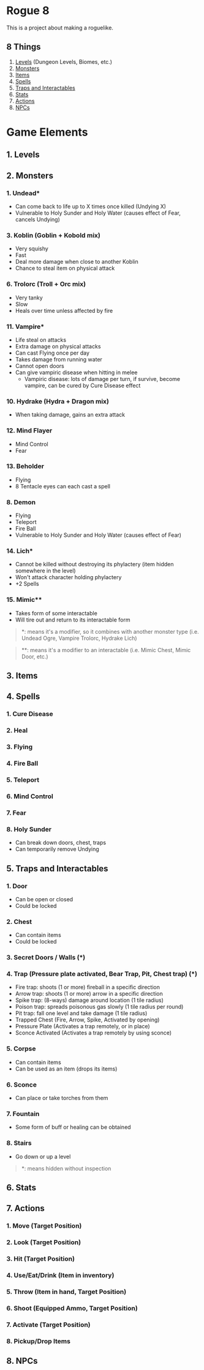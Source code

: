 # Rogue 8
This is a project about making a roguelike.

## 8 Things
1. [Levels](#1-levels) (Dungeon Levels, Biomes, etc.)
2. [Monsters](#2-monsters)
3. [Items](#3-items)
4. [Spells](#4-spells)
5. [Traps and Interactables](#5-traps-and-interactables)
6. [Stats](#6-stats)
7. [Actions](#7-actions)
8. [NPCs](#8-npcs)

# Game Elements

## 1. Levels

## 2. Monsters
### 1. Undead*
- Can come back to life up to X times once killed (Undying X)
- Vulnerable to Holy Sunder and Holy Water (causes effect of Fear, cancels Undying)

### 3. Koblin (Goblin + Kobold mix)
- Very squishy
- Fast
- Deal more damage when close to another Koblin
- Chance to steal item on physical attack
### 6. Trolorc (Troll + Orc mix)
- Very tanky
- Slow
- Heals over time unless affected by fire
### 11. Vampire*
- Life steal on attacks
- Extra damage on physical attacks
- Can cast Flying once per day
- Takes damage from running water
- Cannot open doors
- Can give vampiric disease when hitting in melee
  - Vampiric disease: lots of damage per turn, if survive, become vampire, can be cured by Cure Disease effect

### 10. Hydrake (Hydra + Dragon mix)
- When taking damage, gains an extra attack
### 12. Mind Flayer
- Mind Control
- Fear

### 13. Beholder
- Flying
- 8 Tentacle eyes can each cast a spell

### 8. Demon
- Flying
- Teleport
- Fire Ball
- Vulnerable to Holy Sunder and Holy Water (causes effect of Fear)
### 14. Lich*
- Cannot be killed without destroying its phylactery (item hidden somewhere in the level)
- Won't attack character holding phylactery
- +2 Spells
### 15. Mimic**
- Takes form of some interactable
- Will tire out and return to its interactable form

> *: means it's a modifier, so it combines with another monster type (i.e. Undead Ogre, Vampire Trolorc, Hydrake Lich)

> **: means it's a modifier to an interactable (i.e. Mimic Chest, Mimic Door, etc.)
## 3. Items

## 4. Spells
### 1. Cure Disease
### 2. Heal
### 3. Flying
### 4. Fire Ball
### 5. Teleport
### 6. Mind Control
### 7. Fear
### 8. Holy Sunder
- Can break down doors, chest, traps
- Can temporarily remove Undying
## 5. Traps and Interactables
### 1. Door
- Can be open or closed
- Could be locked
### 2. Chest
- Can contain items
- Could be locked
### 3. Secret Doors / Walls (*)
### 4. Trap (Pressure plate activated, Bear Trap, Pit, Chest trap) (*)
- Fire trap: shoots (1 or more) fireball in a specific direction
- Arrow trap: shoots (1 or more) arrow in a specific direction
- Spike trap: (8-ways) damage around location (1 tile radius)
- Poison trap: spreads poisonous gas slowly (1 tile radius per round)
- Pit trap: fall one level and take damage (1 tile radius)
- Trapped Chest (Fire, Arrow, Spike, Activated by opening)
- Pressure Plate (Activates a trap remotely, or in place)
- Sconce Activated (Activates a trap remotely by using sconce)

### 5. Corpse
- Can contain items
- Can be used as an item (drops its items)
### 6. Sconce
- Can place or take torches from them
### 7. Fountain
- Some form of buff or healing can be obtained
### 8. Stairs
- Go down or up a level

> *: means hidden without inspection

## 6. Stats

## 7. Actions
### 1. Move (Target Position)
### 2. Look (Target Position)
### 3. Hit (Target Position)
### 4. Use/Eat/Drink (Item in inventory)
### 5. Throw (Item in hand, Target Position)
### 6. Shoot (Equipped Ammo, Target Position)
### 7. Activate (Target Position)
### 8. Pickup/Drop Items

## 8. NPCs
